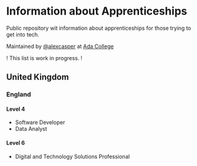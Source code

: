 # Information about Apprenticeships

Public repository wit information about apprenticeships for those trying to get into tech.

Maintained by [@alexcasper](https://www.github.com/alexcasper) at [Ada College](https://www.ada.ac.uk/)

! This list is work in progress. !

## United Kingdom
### England
#### Level 4
- Software Developer
- Data Analyst
#### Level 6
- Digital and Technology Solutions Professional
